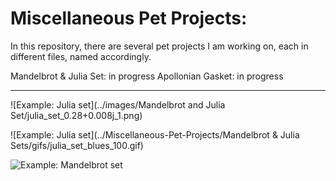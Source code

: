 # Miscellaneous Pet Projects:



In this repository, there are several pet projects I am working on, each in different files, named accordingly.

Mandelbrot & Julia Set: in progress
Apollonian Gasket: in progress

---

![Example: Julia set](../images/Mandelbrot and Julia Set/julia_set_0.28+0.008j_1.png)

![Example: Julia set](../Miscellaneous-Pet-Projects/Mandelbrot & Julia Sets/gifs/julia_set_blues_100.gif)

![Example: Mandelbrot set](mandelbrot_set_rdbu_100.gif)
